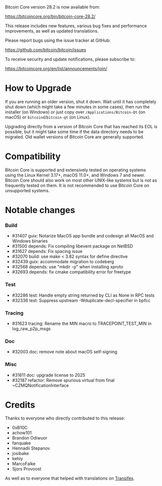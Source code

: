 Bitcoin Core version 28.2 is now available from:

  <https://bitcoincore.org/bin/bitcoin-core-28.2/>

This release includes new features, various bug fixes and performance
improvements, as well as updated translations.

Please report bugs using the issue tracker at GitHub:

  <https://github.com/bitcoin/bitcoin/issues>

To receive security and update notifications, please subscribe to:

  <https://bitcoincore.org/en/list/announcements/join/>

How to Upgrade
==============

If you are running an older version, shut it down. Wait until it has completely
shut down (which might take a few minutes in some cases), then run the
installer (on Windows) or just copy over `/Applications/Bitcoin-Qt` (on macOS)
or `bitcoind`/`bitcoin-qt` (on Linux).

Upgrading directly from a version of Bitcoin Core that has reached its EOL is
possible, but it might take some time if the data directory needs to be migrated. Old
wallet versions of Bitcoin Core are generally supported.

Compatibility
==============

Bitcoin Core is supported and extensively tested on operating systems
using the Linux Kernel 3.17+, macOS 11.0+, and Windows 7 and newer. Bitcoin
Core should also work on most other UNIX-like systems but is not as
frequently tested on them. It is not recommended to use Bitcoin Core on
unsupported systems.

Notable changes
===============

### Build

- #31407 guix: Notarize MacOS app bundle and codesign all MacOS and Windows binaries
- #31500 depends: Fix compiling libevent package on NetBSD
- #31627 depends: Fix spacing issue
- #32070 build: use make < 3.82 syntax for define directive
- #32439 guix: accommodate migration to codeberg
- #32568 depends: use "mkdir -p" when installing xproto
- #32693 depends: fix cmake compatibility error for freetype

### Test

- #32286 test: Handle empty string returned by CLI as None in RPC tests
- #32336 test: Suppress upstream -Wduplicate-decl-specifier in bpfcc

### Tracing

- #31623 tracing: Rename the MIN macro to TRACEPOINT_TEST_MIN in log_raw_p2p_msgs

### Doc

- #32003 doc: remove note about macOS self-signing

### Misc

- #31611 doc: upgrade license to 2025
- #32187 refactor: Remove spurious virtual from final ~CZMQNotificationInterface

Credits
=======

Thanks to everyone who directly contributed to this release:
- 0xB10C
- achow101
- Brandon Odiwuor
- fanquake
- Hennadii Stepanov
- josibake
- kehiy
- MarcoFalke
- Sjors Provoost

As well as to everyone that helped with translations on
[Transifex](https://www.transifex.com/bitcoin/bitcoin/).
